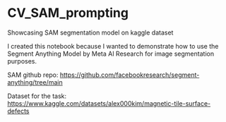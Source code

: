 # CV_SAM_prompting
Showcasing SAM segmentation model on kaggle dataset

I created this notebook because I wanted to demonstrate how to use the Segment Anything Model by Meta AI Research for image segmentation purposes.

SAM github repo: https://github.com/facebookresearch/segment-anything/tree/main

Dataset for the task: https://www.kaggle.com/datasets/alex000kim/magnetic-tile-surface-defects
